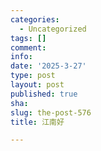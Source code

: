 ```yaml
---
categories:
  - Uncategorized
tags: []
comment: 
info: 
date: '2025-3-27'
type: post
layout: post
published: true
sha: 
slug: the-post-576
title: 江南好

---
```

